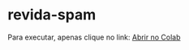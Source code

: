 # revida-spam

Para executar, apenas clique no link:
[Abrir no Colab](https://colab.research.google.com/github/ronivaldo/revida-spam/blob/main/ScriptRevidar.ipynb)
